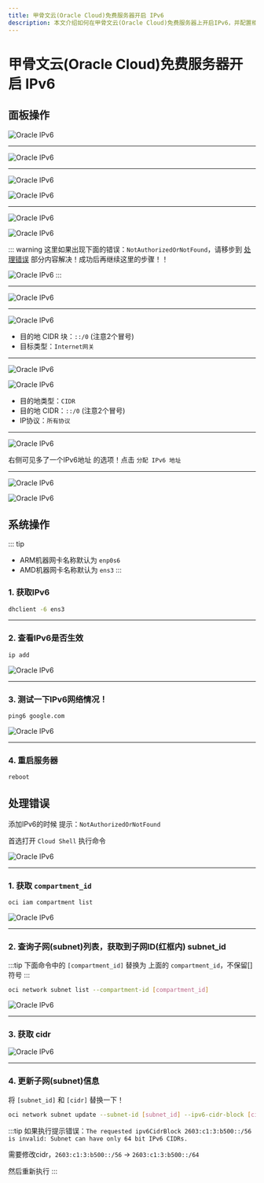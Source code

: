 ```yaml
---
title: 甲骨文云(Oracle Cloud)免费服务器开启 IPv6
description: 本文介绍如何在甲骨文云(Oracle Cloud)免费服务器上开启IPv6，并配置相应网络设置。
---
```


# 甲骨文云(Oracle Cloud)免费服务器开启 IPv6

## 面板操作

![Oracle IPv6](https://i.theojs.cn/docs/202406231818861.webp '前往 `网络`-> `虚拟云网络` -> 选择`查看网络详情`')

---

![Oracle IPv6](https://i.theojs.cn/docs/202406231819553.webp '在控制台面板上主要4个步骤')

---

![Oracle IPv6](https://i.theojs.cn/docs/202406231820587.webp '打开 `CIDR块` -> 点击 `添加 IPv6 CIDR块`')

![Oracle IPv6](https://i.theojs.cn/docs/202406231821399.webp '添加成功后如图')

---

![Oracle IPv6](https://i.theojs.cn/docs/202406231822211.webp '打开`子网`，`编辑`子网信息')

![Oracle IPv6](https://i.theojs.cn/docs/202406231823342.webp '勾选 `启用IPV6 CIDR块` 输入框随便输入一个值，例如：`ee` **点击保存**')

::: warning
这里如果出现下面的错误：`NotAuthorizedOrNotFound`，请移步到 [处理错误](#处理错误) 部分内容解决！成功后再继续这里的步骤！！

![Oracle IPv6](https://i.theojs.cn/docs/202406231824668.webp 'NotAuthorizedOrNotFound')
:::

---

![Oracle IPv6](https://i.theojs.cn/docs/202406231827273.webp 'IPv6 CIDR块添加成功')

---

![Oracle IPv6](https://i.theojs.cn/docs/202406231831909.webp '`路由表` -> `路由表详情` -> 添加`路由规则`')

- 目的地 CIDR 块：`::/0` (注意2个冒号)
- 目标类型：`Internet网关`

---

![Oracle IPv6](https://i.theojs.cn/docs/202406231831385.webp '`安全列表` -> `查看详情` -> 添加`出站规则` 和 `入站规则`')

![Oracle IPv6](https://i.theojs.cn/docs/202406231831626.webp '`安全列表` -> `查看详情` -> 添加`出站规则` 和 `入站规则`')

- 目的地类型：`CIDR`
- 目的地 CIDR：`::/0` (注意2个冒号)
- IP协议：`所有协议`

---

![Oracle IPv6](https://i.theojs.cn/docs/202406231832850.webp '查看`服务器实例详情` -> `附加的 VNIC` -> 点击`VNIC详情`')

右侧可见多了一个IPv6地址 的选项！点击 `分配 IPv6 地址`

---

![Oracle IPv6](https://i.theojs.cn/docs/202406231833826.webp '可以指定一个你想要的IPv6格式，不指定会随机分配一个。')

![Oracle IPv6](https://i.theojs.cn/docs/202406231833883.webp)

## 系统操作

::: tip

- ARM机器网卡名称默认为 `enp0s6`
- AMD机器网卡名称默认为 `ens3`
  :::

### 1. 获取IPv6

```sh
dhclient -6 ens3
```

---

### 2. 查看IPv6是否生效

```sh
ip add
```

![Oracle IPv6](https://i.theojs.cn/docs/202406231836653.webp '查看IPv6是否生效')

---

### 3. 测试一下IPv6网络情况！

```sh
ping6 google.com
```

![Oracle IPv6](https://i.theojs.cn/docs/202406231837145.webp '测试一下IPv6网络情况！')

---

### 4. 重启服务器

```sh
reboot
```

## 处理错误

添加IPv6的时候 提示：`NotAuthorizedOrNotFound`

首选打开 `Cloud Shell` 执行命令

![Oracle IPv6](https://i.theojs.cn/docs/202406231844976.webp '处理错误')

---

### 1. 获取 `compartment_id`

```sh
oci iam compartment list
```

![Oracle IPv6](https://i.theojs.cn/docs/202406231844994.webp '获取 `compartment_id`')

---

### 2. 查询子网(subnet)列表，获取到子网ID(红框内) subnet_id

:::tip
下面命令中的 `[compartment_id]` 替换为 上面的 `compartment_id`，不保留[]符号
:::

```sh
oci network subnet list --compartment-id [compartment_id]
```

![Oracle IPv6](https://i.theojs.cn/docs/202406231846849.webp '如果你的子网是多个的话，这里会获取多个id，自己创建时间辨别一下到底你操作的是哪个？不知道咋辨别，那就2个ID都试一试！')

---

### 3. 获取 cidr

![Oracle IPv6](https://i.theojs.cn/docs/202406231846612.webp '获取CIDR块地址')

---

### 4. 更新子网(subnet)信息

将 `[subnet_id]` 和 `[cidr]` 替换一下！

```sh
oci network subnet update --subnet-id [subnet_id] --ipv6-cidr-block [cidr]
```

:::tip
如果执行提示错误：`The requested ipv6CidrBlock 2603:c1:3:b500::/56 is invalid: Subnet can have only 64 bit IPv6 CIDRs.`

需要修改cidr，`2603:c1:3:b500::/56` -> `2603:c1:3:b500::/64`

然后重新执行
:::
